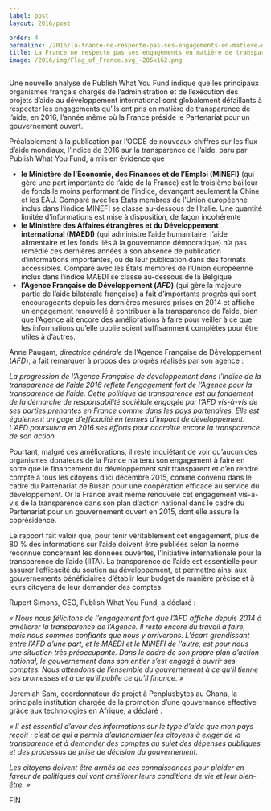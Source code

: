 ```yaml
---
label: post
layout: 2016/post

order: 4
permalink: /2016/la-france-ne-respecte-pas-ses-engagements-en-matiere-de-transparence-de-laide/
title: La France ne respecte pas ses engagements en matière de transparence de l’aide
image: /2016/img/Flag_of_France.svg_-285x162.png
---
```


Une nouvelle analyse de Publish What You Fund indique que les principaux organismes français chargés de l’administration et de l’exécution des projets d’aide au développement international sont globalement défaillants à respecter les engagements qu’ils ont pris en matière de transparence de l’aide, en 2016, l’année même où la France préside le Partenariat pour un gouvernement ouvert.

Préalablement à la publication par l’OCDE de nouveaux chiffres sur les flux d’aide mondiaux, l’indice de 2016 sur la transparence de l’aide, paru par Publish What You Fund, a mis en évidence que

  * **le Ministère de l’Économie, des Finances et de l’Emploi (MINEFI)** (qui gère une part importante de l’aide de la France) est le troisième bailleur de fonds le moins performant de l’indice, devançant seulement la Chine et les EAU. Comparé avec les États membres de l’Union européenne inclus dans l’indice MINEFI se classe au-dessous de l’Italie. Une quantité limitée d’informations est mise à disposition, de façon incohérente
  * **le Ministère des Affaires étrangères et du Développement international (MAEDI)** (qui administre l’aide humanitaire, l’aide alimentaire et les fonds liés à la gouvernance démocratique) n’a pas remédié ces dernières années à son absence de publication d’informations importantes, ou de leur publication dans des formats accessibles. Comparé avec les États membres de l’Union européenne inclus dans l’indice MAEDI se classe au-dessous de la Belgique
  * **l’Agence Française de Développement (_AFD_)** (qui gère la majeure partie de l’aide bilatérale française) a fait d’importants progrès qui sont encourageants depuis les dernières mesures prises en 2014 et affiche un engagement renouvelé à contribuer à la transparence de l’aide, bien que l’Agence ait encore des améliorations à faire pour veiller à ce que les informations qu’elle publie soient suffisamment complètes pour être utiles à d’autres.

Anne Paugam, _directrice générale_ de l’Agence Française de Développement (_AFD_), a fait remarquer à propos des progrès réalisés par son agence :

_La progression de l’Agence Française de développement dans l’Indice de la transparence de l’aide 2016 reflète l’engagement fort de l’Agence pour la transparence de l’aide. Cette politique de transparence est au fondement de la démarche de responsabilité sociétale engagée par l’AFD vis-à-vis de ses parties prenantes en France comme dans les pays partenaires. Elle est également un gage d’efficacité en termes d’impact de développement. L’AFD poursuivra en 2016 ses efforts pour accroître encore la transparence de son action._

Pourtant, malgré ces améliorations, il reste inquiétant de voir qu’aucun des organismes donateurs de la France n’a tenu son engagement à faire en sorte que le financement du développement soit transparent et d’en rendre compte à tous les citoyens d’ici décembre 2015, comme convenu dans le cadre du Partenariat de Busan pour une coopération efficace au service du développement. Or la France avait même renouvelé cet engagement vis-à-vis de la transparence dans son plan d’action national dans le cadre du Partenariat pour un gouvernement ouvert en 2015, dont elle assure la coprésidence.

Le rapport fait valoir que, pour tenir véritablement cet engagement, plus de 80 % des informations sur l’aide doivent être publiées selon la norme reconnue concernant les données ouvertes, l’Initiative internationale pour la transparence de l’aide (IITA). La transparence de l’aide est essentielle pour assurer l’efficacité du soutien au développement, et permettre ainsi aux gouvernements bénéficiaires d’établir leur budget de manière précise et à leurs citoyens de leur demander des comptes.

Rupert Simons, CEO, Publish What You Fund, a déclaré :

_« Nous nous félicitons de l’engagement fort que l’AFD affiche depuis 2014 à améliorer la transparence de l’Agence. Il reste encore du travail à faire, mais nous sommes confiants que nous y arriverons. L’écart grandissant entre l’AFD d’une part, et le MAEDI et le MINEFI de l’autre, est pour nous une situation très préoccupante. Dans le cadre de son propre plan d’action national, le gouvernement dans son entier s’est engagé à ouvrir ses comptes. Nous attendons de l’ensemble du gouvernement à ce qu’il tienne ses promesses et à ce qu’il publie ce qu’il finance. »_

Jeremiah Sam, coordonnateur de projet à Penplusbytes au Ghana, la principale institution chargée de la promotion d’une gouvernance effective grâce aux technologies en Afrique, a déclaré :

_« Il est essentiel d’avoir des informations sur le type d’aide que mon pays reçoit : c’est ce qui a permis d’autonomiser les citoyens à exiger de la transparence et à demander des comptes au sujet des dépenses publiques et des processus de prise de décision du gouvernement._

_Les citoyens doivent être armés de ces connaissances pour plaider en faveur de politiques qui vont améliorer leurs conditions de vie et leur bien-être. »_

FIN
